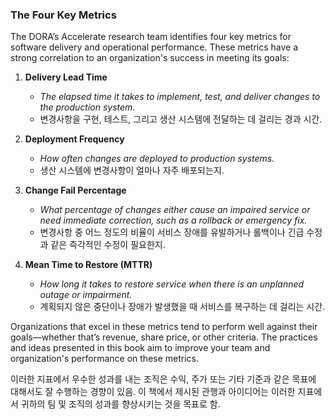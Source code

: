 ### The Four Key Metrics

The DORA’s Accelerate research team identifies four key metrics for software delivery and operational performance. These metrics have a strong correlation to an organization's success in meeting its goals:

1. **Delivery Lead Time**

    - _The elapsed time it takes to implement, test, and deliver changes to the production system._
    - 변경사항을 구현, 테스트, 그리고 생산 시스템에 전달하는 데 걸리는 경과 시간.

2. **Deployment Frequency**

    - _How often changes are deployed to production systems._
    - 생산 시스템에 변경사항이 얼마나 자주 배포되는지.

3. **Change Fail Percentage**

    - _What percentage of changes either cause an impaired service or need immediate correction, such as a rollback or emergency fix._
    - 변경사항 중 어느 정도의 비율이 서비스 장애를 유발하거나 롤백이나 긴급 수정과 같은 즉각적인 수정이 필요한지.

4. **Mean Time to Restore (MTTR)**
    - _How long it takes to restore service when there is an unplanned outage or impairment._
    - 계획되지 않은 중단이나 장애가 발생했을 때 서비스를 복구하는 데 걸리는 시간.

Organizations that excel in these metrics tend to perform well against their goals—whether that’s revenue, share price, or other criteria. The practices and ideas presented in this book aim to improve your team and organization's performance on these metrics.

이러한 지표에서 우수한 성과를 내는 조직은 수익, 주가 또는 기타 기준과 같은 목표에 대해서도 잘 수행하는 경향이 있음. 이 책에서 제시된 관행과 아이디어는 이러한 지표에서 귀하의 팀 및 조직의 성과를 향상시키는 것을 목표로 함.
